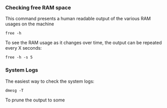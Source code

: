 ### Checking free RAM space
This command presents a human readable output of the various RAM usages on the machine
```shell
free -h
```
To see the RAM usage as it changes over time, the output can be repeated every X seconds:
```shell
free -h -s 5
```

### System Logs
The easiest way to check the system logs:
```shell
dmesg -T
```
To prune the output to some